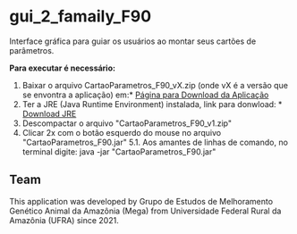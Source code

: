 # gui_2_famaily_F90
Interface gráfica para guiar os usuários ao montar seus cartões de parâmetros.

**Para executar é necessário:**
1. Baixar o arquivo CartaoParametros_F90_vX.zip (onde vX é a versão que se envontra a aplicação) em:* [Página para Download da Aplicação](https://github.com/MEGA-UFRA/gui_2_famaily_F90/releases/tag/v1)
2. Ter a JRE (Java Runtime Environment) instalada, link para donwload: * [Download JRE](https://www.oracle.com/br/java/technologies/javase-jre8-downloads.html)
3. Descompactar o arquivo "CartaoParametros_F90_v1.zip"
4. Clicar 2x com o botão esquerdo do mouse no arquivo "CartaoParametros_F90.jar" 
5.1. Aos amantes de linhas de comando, no terminal digite: java -jar "CartaoParametros_F90.jar" 

## Team
This application was developed by Grupo de Estudos de Melhoramento Genético Animal da Amazônia (Mega) from Universidade Federal Rural da Amazônia (UFRA) since 2021.
